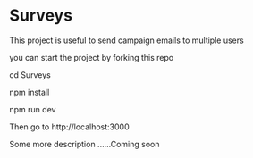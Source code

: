 # Surveys

This project is useful to send campaign emails to multiple users

you can start the project by forking this repo 

cd Surveys

npm install

npm run dev

Then go to http://localhost:3000

Some more description ......Coming soon

